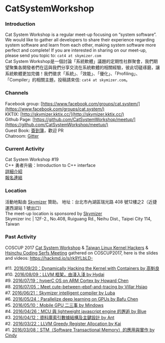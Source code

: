 # CatSystemWorkshop

### Introduction ###
Cat System Workshop is a regular meet-up focusing on “system software”. We would like to gather all developers to share their experience regarding system software and learn from each other, making system software more perfect and complete! If you are interested in sharing on our meet-up, please send you topic to: `cat4 at skymizer.com`  
Cat System Workshop是一個討論「系統軟體」議題的定期性社群聚會，我們期望聚集各開發者們在這與我們分享交流在系統軟體的相關經驗，彼此切磋琢磨，讓系統軟體更加完備！我們徵求「系統」、「效能」、「優化」、「Profiling」、「Compiler」的相關主題，投稿請來信: `cat4 at skymizer.com`。 

### Channels ### 
Facebook group: [https://www.facebook.com/groups/cat.system/](https://www.facebook.com/groups/cat.system/)     
KKTIX: [http://skymizer.kktix.cc/](http://skymizer.kktix.cc/)    
Github Page: [https://github.com/CatSystemWorkshop/meetup/](https://github.com/CatSystemWorkshop/meetup/)   
Guest Book: [簽到簿](https://github.com/CatSystemWorkshop/meetup/blob/master/guest_book.md)，歡迎 PR      
Chatroom: [Gitter](https://gitter.im/CatSystemWorkshop/Lobby?utm_source=share-link&utm_medium=link&utm_campaign=share-link)  
### Current Activity ###  
Cat System Workshop #19  
C++ 勇者升級：Introduction to C++ interface  
[詳細介紹](https://github.com/CatSystemWorkshop/meetup/blob/master/2017-09-05-C%2B%2B-Luba.md)  
[報名連結](https://skymizer.kktix.cc/events/cat170905)  

### Location ### 
活動地點由 [Skymizer](https://github.com/skymizer) 贊助。
地址：台北市內湖區瑞光路 408 號12樓之2（近捷運西湖站 1 號出口）  
The meet-up location is sponsored by [Skymizer](https://github.com/skymizer)   
Skymizer inc | 12F-2., No.408, Ruiguang Rd., Neihu Dist., Taipei City 114, Taiwan  

### Past Activity ### 

COSCUP 2017 
[Cat System Workshop](https://www.facebook.com/groups/cat.system/) & [Taiwan Linux Kernel Hackers](https://www.facebook.com/groups/twlinuxkernelhackers/) & [Hsinchu Coding Serfs Meeting](https://www.facebook.com/groups/hsinchu.coders/) gathered on COSCUP2017,
here is the slides and videos: https://hackmd.io/s/rk9YLbLD-  

#11. [2016/09/20：Dynamically Hacking the Kernel with Containers by 高魁良]()   
#10. [2016/08/09：LLVM 框架，由淺入淺 by Hydai]()  
#9. [2016/07/19：hyperC OS on ARM Cortex by Howard Chen]()  
#8. [2016/07/05：Meet cute-between-ebpf-and-tracing by Villar Hsiao]()  
#7. [2016/06/21：Skymizer intelligent compiler by Luba]()  
#6. [2016/05/24：Parallelize deep learning on GPUs by Bafu Chen]()  
#5. [2016/05/10：Mobile GPU 二三事 by Mindows]()  
#4. [2016/04/26：MCU 與 lightweight javascript engine 的邂逅 by Blue](https://github.com/CatSystemWorkshop/meetup/blob/master/2016-04-26-MCU-Blue.md)  
#3. [2016/04/12：資料庫索引數據結構及主鍵設計 by Ant](https://github.com/CatSystemWorkshop/meetup/blob/master/2016-04-12-database-Ant.md)  
#2. [2016/03/22：LLVM Greedy Register Allocation by Kai](https://github.com/CatSystemWorkshop/meetup/blob/master/2016-03-22-LLVM-Kai.md)  
#1. [2016/03/08：STM（Software Transactional Memory）的應用與實作 by Cindy](https://github.com/CatSystemWorkshop/meetup/blob/master/2016-03-08-STM-by-Cindy.md)  

